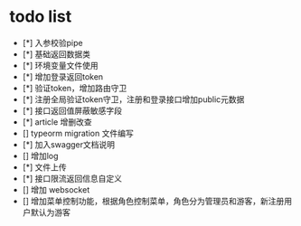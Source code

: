 # todo list
- [*] 入参校验pipe
- [*] 基础返回数据类
- [*] 环境变量文件使用
- [*] 增加登录返回token
- [*] 验证token，增加路由守卫
- [*] 注册全局验证token守卫，注册和登录接口增加public元数据
- [*] 接口返回值屏蔽敏感字段
- [*] article 增删改查
- [] typeorm migration 文件编写
- [*] 加入swagger文档说明
- [] 增加log
- [*] 文件上传
- [*] 接口限流返回信息自定义
- [] 增加 websocket
- [] 增加菜单控制功能，根据角色控制菜单，角色分为管理员和游客，新注册用户默认为游客